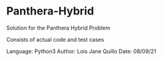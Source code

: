# Panthera-Hybrid
Solution for the Panthera Hybrid Problem

Consists of actual code and test cases

Language: Python3
Author: Lois Jane Quillo
Date: 08/09/21

